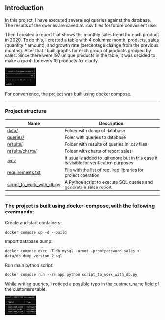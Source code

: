 ## Introduction
In this project, I have executed several sql queries against the database. The results of the queries are saved as .csv files for future convenient use. 

Then I created a report that shows the monthly sales trend for each product in 2020. To do this, I created a table with 4 columns: month, products, sales (quantity * amount), and growth rate (percentage change from the previous 
months). After that I built graphs for each group of products grouped by sales. 
Since there were 197 unique products in the table, it was decided to make a graph for every 10 products for clarity.

<img src="https://github.com/Keruiiia/test_task_idf/blob/dca9a1c34eab747ee1ee43a94a760a47885c2aa8/img.png" width=20% height=20%>

For convenience, the project was built using docker compose.

***
### Project structure


| Name                                                                                                                                          | Description                                                                             |
|-----------------------------------------------------------------------------------------------------------------------------------------------|-----------------------------------------------------------------------------------------|
| [data/](https://github.com/Keruiiia/test_task_idf/blob/b8f0c76f2b3dfa6b74f42c3c604293d67795a730/data)                                         | Folder with dump of database                                                            |                                              |
| [queries/](https://github.com/Keruiiia/test_task_idf/blob/221bc3c238d939eb5e483be8a9d5adb91d880d8a/queries)                                   | Foler with queries to database                                                          |
| [results/](https://github.com/Keruiiia/test_task_idf/blob/221bc3c238d939eb5e483be8a9d5adb91d880d8a/results)                                   | Folder with results of queries in .csv files                                            |
| [results/charts/](https://github.com/Keruiiia/test_task_idf/blob/791755be1710b627c1680bcc8166adad3239be3e/results/charts)                     | Folder with charts of report sales                                                      |
| [.env](https://github.com/Keruiiia/test_task_idf/blob/b8f0c76f2b3dfa6b74f42c3c604293d67795a730/.env)                                          | It usually added to .gitignore but in this case it is visible for verification purposes |                                              |
| [requirements.txt](https://github.com/Keruiiia/test_task_idf/blob/b8f0c76f2b3dfa6b74f42c3c604293d67795a730/requirements.txt)                  | File with the list of required libraries for project operation                          |
| [script_to_work_with_db.py](https://github.com/Keruiiia/test_task_idf/blob/791755be1710b627c1680bcc8166adad3239be3e/script_to_work_with_db.py) | A Python script to execute SQL queries and generate a sales report.                                                                                        |
***
### The project is built using docker-compose, with the following commands:
Create and start containers:
```
docker compose up -d --build
```
Import database dump:
```
docker compose exec -T db mysql -uroot -prootpassword sales < data/db_dump_version_2.sql
```
Run main python script:
```
docker compose run --rm app python script_to_work_with_db.py
```

While writing queries, I noticed a possible typo in the custmer_name field of the customers table.

<img src="https://github.com/Keruiiia/test_task_idf/blob/eb884a6ceefd2df8a8e7e48b71da2657f489510c/img_1.png" width=20% height=20%>
